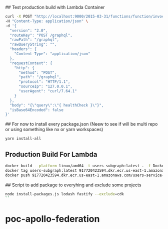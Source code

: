 ## Test production build with Lambda Container

```sh
curl -X POST "http://localhost:9000/2015-03-31/functions/function/invocations" \
-H "Content-Type: application/json" \
-d '{
  "version": "2.0",
  "routeKey": "POST /graphql",
  "rawPath": "/graphql",
  "rawQueryString": "",
  "headers": {
    "Content-Type": "application/json"
  },
  "requestContext": {
    "http": {
      "method": "POST",
      "path": "/graphql",
      "protocol": "HTTP/1.1",
      "sourceIp": "127.0.0.1",
      "userAgent": "curl/7.64.1"
    }
  },
  "body": "{\"query\":\"{ healthCheck }\"}",
  "isBase64Encoded": false
}'
```

## For now to install every package.json (Neew to see if will be multi repo or using something like nx or yarn workspaces)

```sh
yarn install-all
```

## Production Build For Lambda

```sh
docker build --platform linux/amd64 -t users-subgraph:latest . -f Dockerfile.production
docker tag users-subgraph:latest 917720423594.dkr.ecr.us-east-1.amazonaws.com/users-service-repo:latest
docker push 917720423594.dkr.ecr.us-east-1.amazonaws.com/users-service-repo:latest

```

## Script to add package to everyhing and exclude some projects

```sh
node install-packages.js lodash fastify --exclude=cdk
``
```
# poc-apollo-federation
